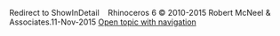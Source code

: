 ---
---

Redirect to ShowInDetail&#160;
&#160;
Rhinoceros 6 © 2010-2015 Robert McNeel &amp; Associates.11-Nov-2015
 [Open topic with navigation](showindetail.html) 

